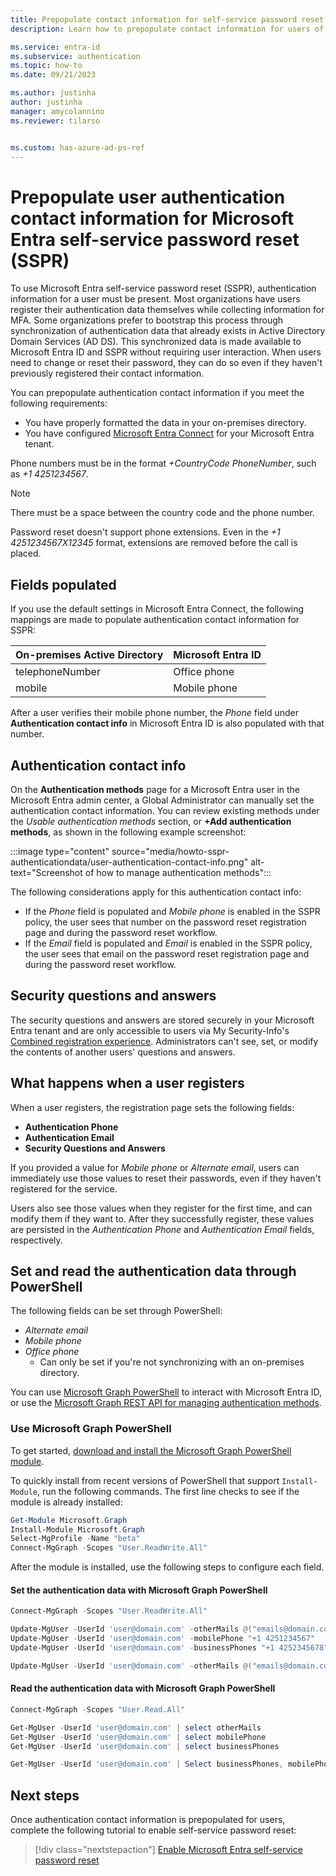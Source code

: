 ```yaml
---
title: Prepopulate contact information for self-service password reset
description: Learn how to prepopulate contact information for users of Microsoft Entra self-service password reset (SSPR) so they can use the feature without completing a registration process.

ms.service: entra-id
ms.subservice: authentication
ms.topic: how-to
ms.date: 09/21/2023

ms.author: justinha
author: justinha
manager: amycolannino
ms.reviewer: tilarso


ms.custom: has-azure-ad-ps-ref
---
```

# Prepopulate user authentication contact information for Microsoft Entra self-service password reset (SSPR)

To use Microsoft Entra self-service password reset (SSPR), authentication information for a user must be present. Most organizations have users register their authentication data themselves while collecting information for MFA. Some organizations prefer to bootstrap this process through synchronization of authentication data that already exists in Active Directory Domain Services (AD DS). This synchronized data is made available to Microsoft Entra ID and SSPR without requiring user interaction. When users need to change or reset their password, they can do so even if they haven't previously registered their contact information.

You can prepopulate authentication contact information if you meet the following requirements:

* You have properly formatted the data in your on-premises directory.
* You have configured [Microsoft Entra Connect](~/identity/hybrid/connect/how-to-connect-install-express.md) for your Microsoft Entra tenant.

Phone numbers must be in the format *+CountryCode PhoneNumber*, such  as *+1 4251234567*.

> [!NOTE]
> There must be a space between the country code and the phone number.
>
> Password reset doesn't support phone extensions. Even in the *+1 4251234567X12345* format, extensions are removed before the call is placed.

## Fields populated

If you use the default settings in Microsoft Entra Connect, the following mappings are made to populate authentication contact information for SSPR:

| On-premises Active Directory | Microsoft Entra ID     |
|------------------------------|--------------|
| telephoneNumber              | Office phone |
| mobile                       | Mobile phone |

After a user verifies their mobile phone number, the *Phone* field under **Authentication contact info** in Microsoft Entra ID is also populated with that number.

## Authentication contact info

On the **Authentication methods** page for a Microsoft Entra user in the Microsoft Entra admin center, a Global Administrator can manually set the authentication contact information. You can review existing methods under the *Usable authentication methods* section, or **+Add authentication methods**, as shown in the following example screenshot:

:::image type="content" source="media/howto-sspr-authenticationdata/user-authentication-contact-info.png" alt-text="Screenshot of how to manage authentication methods":::

The following considerations apply for this authentication contact info:

* If the *Phone* field is populated and *Mobile phone* is enabled in the SSPR policy, the user sees that number on the password reset registration page and during the password reset workflow.
* If the *Email* field is populated and *Email* is enabled in the SSPR policy, the user sees that email on the password reset registration page and during the password reset workflow.

## Security questions and answers

The security questions and answers are stored securely in your Microsoft Entra tenant and are only accessible to users via My Security-Info's [Combined registration experience](https://aka.ms/mfasetup). Administrators can't see, set, or modify the contents of another users' questions and answers.

## What happens when a user registers

When a user registers, the registration page sets the following fields:

* **Authentication Phone**
* **Authentication Email**
* **Security Questions and Answers**

If you provided a value for *Mobile phone* or *Alternate email*, users can immediately use those values to reset their passwords, even if they haven't registered for the service.

Users also see those values when they register for the first time, and can modify them if they want to. After they successfully register, these values are persisted in the *Authentication Phone* and *Authentication Email* fields, respectively.

## Set and read the authentication data through PowerShell

The following fields can be set through PowerShell:

* *Alternate email*
* *Mobile phone*
* *Office phone*
    * Can only be set if you're not synchronizing with an on-premises directory.

You can use [Microsoft Graph PowerShell](/powershell/microsoftgraph/overview) to interact with Microsoft Entra ID, or use the [Microsoft Graph REST API for managing authentication methods](/graph/api/resources/authenticationmethods-overview).

### Use Microsoft Graph PowerShell

To get started, [download and install the Microsoft Graph PowerShell module](/powershell/microsoftgraph/overview).

To quickly install from recent versions of PowerShell that support `Install-Module`, run the following commands. The first line checks to see if the module is already installed:

```PowerShell
Get-Module Microsoft.Graph
Install-Module Microsoft.Graph
Select-MgProfile -Name "beta"
Connect-MgGraph -Scopes "User.ReadWrite.All"
```

After the module is installed, use the following steps to configure each field.

#### Set the authentication data with Microsoft Graph PowerShell

```PowerShell
Connect-MgGraph -Scopes "User.ReadWrite.All"

Update-MgUser -UserId 'user@domain.com' -otherMails @("emails@domain.com")
Update-MgUser -UserId 'user@domain.com' -mobilePhone "+1 4251234567"
Update-MgUser -UserId 'user@domain.com' -businessPhones "+1 4252345678"

Update-MgUser -UserId 'user@domain.com' -otherMails @("emails@domain.com") -mobilePhone "+1 4251234567" -businessPhones "+1 4252345678"
```

#### Read the authentication data with Microsoft Graph PowerShell

```PowerShell
Connect-MgGraph -Scopes "User.Read.All"

Get-MgUser -UserId 'user@domain.com' | select otherMails
Get-MgUser -UserId 'user@domain.com' | select mobilePhone
Get-MgUser -UserId 'user@domain.com' | select businessPhones

Get-MgUser -UserId 'user@domain.com' | Select businessPhones, mobilePhone, otherMails | Format-Table
```

## Next steps

Once authentication contact information is prepopulated for users, complete the following tutorial to enable self-service password reset:

> [!div class="nextstepaction"]
> [Enable Microsoft Entra self-service password reset](tutorial-enable-sspr.md)
